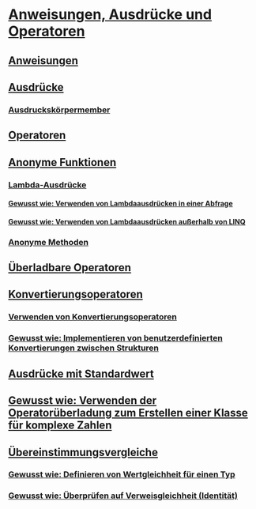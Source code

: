 # [Anweisungen, Ausdrücke und Operatoren](index.md)
## [Anweisungen](statements.md)
## [Ausdrücke](expressions.md)
### [Ausdruckskörpermember](expression-bodied-members.md)
## [Operatoren](operators.md)
## [Anonyme Funktionen](anonymous-functions.md)
### [Lambda-Ausdrücke](lambda-expressions.md)
#### [Gewusst wie: Verwenden von Lambdaausdrücken in einer Abfrage](how-to-use-lambda-expressions-in-a-query.md)
#### [Gewusst wie: Verwenden von Lambdaausdrücken außerhalb von LINQ](how-to-use-lambda-expressions-outside-linq.md)
### [Anonyme Methoden](anonymous-methods.md)
## [Überladbare Operatoren](overloadable-operators.md)
## [Konvertierungsoperatoren](conversion-operators.md)
### [Verwenden von Konvertierungsoperatoren](using-conversion-operators.md)
### [Gewusst wie: Implementieren von benutzerdefinierten Konvertierungen zwischen Strukturen](how-to-implement-user-defined-conversions-between-structs.md)
## [Ausdrücke mit Standardwert](default-value-expressions.md)
## [Gewusst wie: Verwenden der Operatorüberladung zum Erstellen einer Klasse für komplexe Zahlen](how-to-use-operator-overloading-to-create-a-complex-number-class.md)
## [Übereinstimmungsvergleiche](equality-comparisons.md)
### [Gewusst wie: Definieren von Wertgleichheit für einen Typ](how-to-define-value-equality-for-a-type.md)
### [Gewusst wie: Überprüfen auf Verweisgleichheit (Identität)](how-to-test-for-reference-equality-identity.md)
